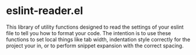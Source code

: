 # eslint-reader.el

This library of utility functions designed to read the settings of
your eslint file to tell you how to format your code.  The intention
is to use these functions to set local things like tab width,
indentation style correctly for the project your in, or to perform
snippet expansion with the correct spacing.
